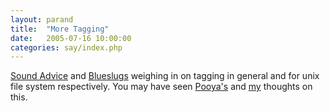 ```yaml
---
layout: parand
title:  "More Tagging"
date:   2005-07-16 10:00:00
categories: say/index.php
---
```

[Sound Advice](http://members.optusnet.com.au/benjamincarlyle/benjamin/blog/2005/07/16/#file-tagging) and [Blueslugs](http://blueslugs.com/wordpress/index.php/archives/2005/07/12/tag1-delicious-style-file-tagging/) weighing in on tagging in general and for unix file system respectively. You may have seen [Pooya's](http://www.pooya.com/poo/index.php/2005/07/13/tagging-powerpoint/) and [my](http://www.parand.com/say/index.php/2005/07/14/generalized-tagging-tool/) thoughts on this.
